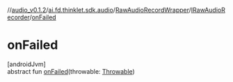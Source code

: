 //[audio_v0.1.2](../../../../index.md)/[ai.fd.thinklet.sdk.audio](../../index.md)/[RawAudioRecordWrapper](../index.md)/[IRawAudioRecorder](index.md)/[onFailed](on-failed.md)

# onFailed

[androidJvm]\
abstract fun [onFailed](on-failed.md)(throwable: [Throwable](https://kotlinlang.org/api/latest/jvm/stdlib/kotlin/-throwable/index.html))
